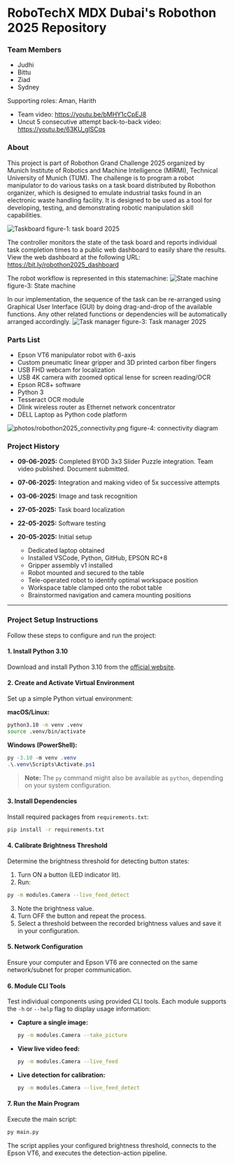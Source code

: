 # RoboTechX MDX Dubai's Robothon 2025 Repository

### Team Members
- Judhi
- Bittu
- Ziad
- Sydney

Supporting roles: Aman, Harith

- Team video: https://youtu.be/bMHY1cCpEJ8
- Uncut 5 consecutive attempt back-to-back video: https://youtu.be/63KU_glSCqs

### About
This project is part of Robothon Grand Challenge 2025 organized by Munich Institute of Robotics and Machine Intelligence (MIRMI), 
Technical University of Munich (TUM).
The challenge is to program a robot manipulator to do various tasks on a task board distributed by Robothon organizer, which is designed to emulate industrial tasks found in an electronic waste
handling facility. It is designed to be used as a tool for developing, testing, and demonstrating robotic manipulation skill capabilities. 

![Taskboard](https://github.com/a65iv/Robothon-2025/blob/main/photos/robothon2025_taskboard.png)
figure-1: task board 2025

The controller monitors the state of the task board and reports individual task completion times to a public web dashboard to easily share the results. 
View the web dashboard at the following URL: https://bit.ly/robothon2025_dashboard 

The robot workflow is represented in this statemachine:
![State machine](https://github.com/a65iv/Robothon-2025/blob/main/photos/robothon2025_statemachine.png)
figure-3: State machine

In our implementation, the sequence of the task can be re-arranged using Graphical User Interface (GUI) by doing drag-and-drop of the available functions. Any other related functions or dependencies will be automatically arranged accordingly. 
![Task manager](https://github.com/a65iv/Robothon-2025/blob/main/photos/robothon_task_manager.png)
figure-3: Task manager 2025

### Parts List
- Epson VT6 manipulator robot with 6-axis
- Custom pneumatic linear gripper and 3D printed carbon fiber fingers
- USB FHD webcam for localization
- USB 4K camera with zoomed optical lense for screen reading/OCR
- Epson RC8+ software
- Python 3
- Tesseract OCR module
- Dlink wireless router as Ethernet network concentrator
- DELL Laptop as Python code platform

![photos/robothon2025_connectivity.png](https://github.com/a65iv/Robothon-2025/blob/main/photos/robothon2025_connectivitypng.png)
figure-4: connectivity diagram

### Project History
- **09-06-2025:** Completed BYOD 3x3 Slider Puzzle integration. Team video published. Document submitted.
- **07-06-2025:** Integration and making video of 5x successive attempts 
- **03-06-2025:** Image and task recognition
- **27-05-2025:** Task board localization
- **22-05-2025:** Software testing
- **20-05-2025:** Initial setup

  - Dedicated laptop obtained
  - Installed VSCode, Python, GitHub, EPSON RC+8
  - Gripper assembly v1 installed
  - Robot mounted and secured to the table
  - Tele-operated robot to identify optimal workspace position
  - Workspace table clamped onto the robot table
  - Brainstormed navigation and camera mounting positions

---

### Project Setup Instructions

Follow these steps to configure and run the project:

#### 1. Install Python 3.10

Download and install Python 3.10 from the [official website](https://www.python.org/downloads/).

#### 2. Create and Activate Virtual Environment

Set up a simple Python virtual environment:

**macOS/Linux:**

```bash
python3.10 -m venv .venv
source .venv/bin/activate
```

**Windows (PowerShell):**

```powershell
py -3.10 -m venv .venv
.\.venv\Scripts\Activate.ps1
```

> **Note:** The `py` command might also be available as `python`, depending on your system configuration.

#### 3. Install Dependencies

Install required packages from `requirements.txt`:

```bash
pip install -r requirements.txt
```

#### 4. Calibrate Brightness Threshold

Determine the brightness threshold for detecting button states:

1. Turn ON a button (LED indicator lit).
2. Run:

```bash
py -m modules.Camera --live_feed_detect
```

3. Note the brightness value.
4. Turn OFF the button and repeat the process.
5. Select a threshold between the recorded brightness values and save it in your configuration.

#### 5. Network Configuration

Ensure your computer and Epson VT6 are connected on the same network/subnet for proper communication.

#### 6. Module CLI Tools

Test individual components using provided CLI tools. Each module supports the `-h` or `--help` flag to display usage information:

- **Capture a single image:**

  ```bash
  py -m modules.Camera --take_picture
  ```

- **View live video feed:**

  ```bash
  py -m modules.Camera --live_feed
  ```

- **Live detection for calibration:**

  ```bash
  py -m modules.Camera --live_feed_detect
  ```

#### 7. Run the Main Program

Execute the main script:

```bash
py main.py
```

The script applies your configured brightness threshold, connects to the Epson VT6, and executes the detection-action pipeline.
